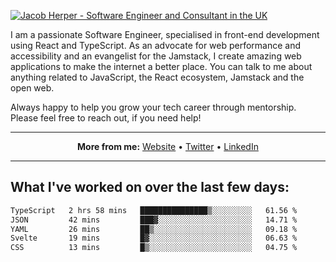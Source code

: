 [![Jacob Herper - Software Engineer and Consultant in the UK](https://res.cloudinary.com/jacobherper/image/upload/v1641506277/gh-image.png)](https://jacobherper.com/)

I am a passionate Software Engineer, specialised in front-end development using React and TypeScript. As an advocate for web performance and accessibility and an evangelist for the Jamstack, I create amazing web applications to make the internet a better place. You can talk to me about anything related to JavaScript, the React ecosystem, Jamstack and the open web.

Always happy to help you grow your tech career through mentorship. Please feel free to reach out, if you need help!

---

<p align="center">
  <strong>More from me:</strong> 
  <a href="https://jacobherper.com/">Website</a> •
  <a href="https://twitter.com/intent/follow?screen_name=jakeherp&tw_p=followbutton">Twitter</a> •
  <a href="https://www.linkedin.com/in/jacobherper/">LinkedIn</a>
</p>

---

## What I've worked on over the last few days:

<!--START_SECTION:waka-->

```txt
TypeScript   2 hrs 58 mins   ███████████████▒░░░░░░░░░   61.56 %
JSON         42 mins         ███▓░░░░░░░░░░░░░░░░░░░░░   14.71 %
YAML         26 mins         ██▒░░░░░░░░░░░░░░░░░░░░░░   09.18 %
Svelte       19 mins         █▓░░░░░░░░░░░░░░░░░░░░░░░   06.63 %
CSS          13 mins         █▒░░░░░░░░░░░░░░░░░░░░░░░   04.75 %
```

<!--END_SECTION:waka-->
